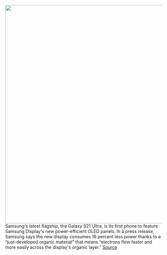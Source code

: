 <img src='https://cdn.vox-cdn.com/thumbor/zr-9GVbtlFQhCOGHkuze0AMrty0=/0x0:2040x1360/1200x800/filters:focal(857x517:1183x843)/cdn.vox-cdn.com/uploads/chorus_image/image/68726595/vpavic_210118_4377_0119.0.jpg' width='700px' /><br/>
Samsung's latest flagship, the Galaxy S21 Ultra, is its first phone to feature Samsung Display's new power-efficient OLED panels. In a press release, Samsung says the new display consumes 16 percent less power thanks to a “just-developed organic material” that means “electrons flow faster and more easily across the display's organic layer.”
<a href='https://www.theverge.com/2021/1/27/22251977/samsung-display-ltpo-display-power-efficient-panel-galaxy-s21-ultra-debut'> Source <a/>